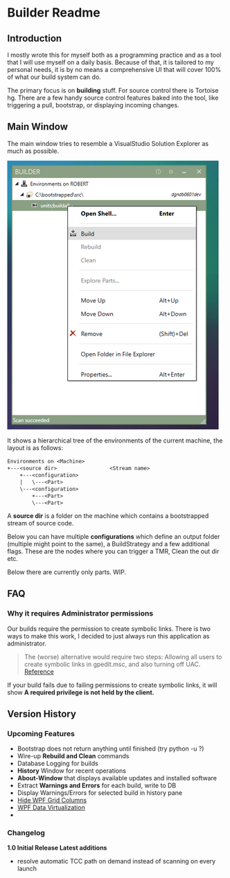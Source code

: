 Builder Readme
==============

Introduction
------------

I mostly wrote this for myself both as a programming practice and as a tool that I will use myself on a daily basis.
Because of that, it is tailored to my personal needs, it is by no means a comprehensive UI that will cover 100% of what our build system can do.

The primary focus is on **building** stuff. For source control there is Tortoise hg.
There are a few handy source control features baked into the tool, like triggering a pull, bootstrap, or displaying incoming changes.

Main Window
-----------

The main window tries to resemble a VisualStudio Solution Explorer as much as possible.

![Image of main window](main.png)

It shows a hierarchical tree of the environments of the current machine, the layout is as follows:

    Environments on <Machine>
    +---<source dir>                 <Stream name>
        +---<configuration>
        |   \---<Part>
        \---<configuration>
            +---<Part>
            \---<Part>

A **source dir** is a folder on the machine which contains a bootstrapped stream of source code.

Below you can have multiple **configurations** which define an output folder (multiple might point to the same), a BuildStrategy and a few additional flags. These are the nodes where you can trigger a TMR, Clean the out dir etc.

Below there are currently only parts. WIP.

FAQ
---

### Why it requires Administrator permissions

Our builds require the permission to create symbolic links.
There is two ways to make this work, I decided to just always run this application as administrator.

> The (worse) alternative would require two steps: Allowing all users to create symbolic links in gpedit.msc, and also turning off UAC. [Reference](https://stackoverflow.com/questions/15320550/why-is-secreatesymboliclinkprivilege-ignored-on-windows-8)

If your build fails due to failing permissions to create symbolic links, it will show **A required privilege is not held by the client.**

Version History
---------------

### Upcoming Features

-   Bootstrap does not return anything until finished (try python -u ?)
-   Wire-up **Rebuild and Clean** commands
-   Database Logging for builds
-   **History** Window for recent operations
-   **About-Window** that displays available updates and installed software
-   Extract **Warnings and Errors** for each build, write to DB
-   Display Warnings/Errors for selected build in history pane
-   [Hide WPF Grid Columns](http://www.codeproject.com/Articles/437237/WPF-Grid-Column-and-Row-Hiding)
-   [WPF Data Virtualization](http://blogs.microsoft.co.il/tomershamam/2009/09/07/ui-virtualization-vs-data-virtualization-part-1/)
-   

### Changelog

**1.0 Initial Release Latest additions**

-   resolve automatic TCC path on demand instead of scanning on every launch

